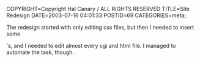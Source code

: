 COPYRIGHT=Copyright Hal Canary / ALL RIGHTS RESERVED
TITLE=Site Redesign
DATE=2003-07-16 04:01:33
POSTID=69
CATEGORIES=meta;

The redesign started with only editing css files, but then I needed to insert some <div>'s, and I needed to edit almost every cgi and html file. I managed to automate the task, though.
